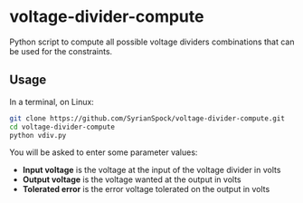 voltage-divider-compute
=======================

Python script to compute all possible voltage dividers combinations that can be
used for the constraints.

Usage
-----

In a terminal, on Linux:

```sh
git clone https://github.com/SyrianSpock/voltage-divider-compute.git
cd voltage-divider-compute
python vdiv.py
```

You will be asked to enter some parameter values:
* __Input voltage__ is the voltage at the input of the voltage divider in volts
* __Output voltage__ is the voltage wanted at the output in volts
* __Tolerated error__ is the error voltage tolerated on the output in volts
